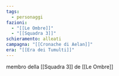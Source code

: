```yaml
---
tags:
  - personaggi
fazioni:
  - "[[Le Ombre]]"
  - "[[Squadra 3]]"
schieramento: alleati
campagna: "[[Cronache di Aelan]]"
era: "[[Era dei Tumulti]]"
---
```

membro della [[Squadra 3]] de [[Le Ombre]]